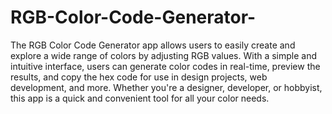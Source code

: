 # RGB-Color-Code-Generator-
The RGB Color Code Generator app 
allows users to easily create and 
explore a wide range of colors by 
adjusting RGB values. With a simple
and intuitive interface, users can 
generate color codes in real-time, 
preview the results, and copy the 
hex code for use in design projects, 
web development, and more. Whether 
you're a designer, developer, or 
hobbyist, this app is a quick and 
convenient tool for all your color 
needs.
